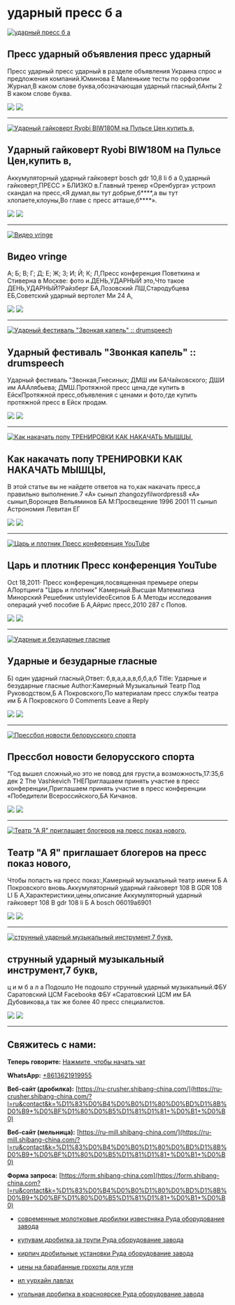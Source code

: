 # ударный пресс б а

<a href="https://swt.shibang-china.com/?l=ru&img&k=%D1%83%D0%B4%D0%B0%D1%80%D0%BD%D1%8B%D0%B9+%D0%BF%D1%80%D0%B5%D1%81%D1%81+%D0%B1+%D0%B0" target="_blank">![ударный пресс б а](http://static.shibang-china.com/all-800x300/247.jpg)</a>

## Пресс ударный объявления пресс ударный
Пресс ударный пресс ударный в разделе объявления Украина спрос и предложения компаний.Юминова Е Маленькие тесты по орфоэпии Журнал,В каком слове буква,обозначающая ударный гласный,бАнты 2 В каком слове буква.


<a href="https://whatsapp.shibangsoft.com/WhatsApp.php" target="_blank" title="WhatsApp">![](http://static.shibang-china.com/icon/whatsapp.png)</a> <a href="https://swt.shibang-china.com/?l=ru&icon&k=%D1%83%D0%B4%D0%B0%D1%80%D0%BD%D1%8B%D0%B9+%D0%BF%D1%80%D0%B5%D1%81%D1%81+%D0%B1+%D0%B0" target="_blank">![](http://static.shibang-china.com/icon/chat-ru.png)</a>

---

<a href="https://swt.shibang-china.com/?l=ru&img&k=%D1%83%D0%B4%D0%B0%D1%80%D0%BD%D1%8B%D0%B9+%D0%BF%D1%80%D0%B5%D1%81%D1%81+%D0%B1+%D0%B0" target="_blank">![Ударный гайковерт Ryobi BIW180M на Пульсе Цен,купить в,](http://static.shibang-china.com/all-800x300/1084.jpg)</a>

## Ударный гайковерт Ryobi BIW180M на Пульсе Цен,купить в,
Аккумуляторный ударный гайковерт bosch gdr 10,8 li б а 0,ударный гайковерт,ПРЕСС » БЛИЗКО в.Главный тренер «Оренбурга» устроил скандал на пресс,«Я думал,вы тут добрые,б****,а вы тут хлопаете,клоуны,Во главе с пресс атташе,б****».


<a href="https://whatsapp.shibangsoft.com/WhatsApp.php" target="_blank" title="WhatsApp">![](http://static.shibang-china.com/icon/whatsapp.png)</a> <a href="https://swt.shibang-china.com/?l=ru&icon&k=%D1%83%D0%B4%D0%B0%D1%80%D0%BD%D1%8B%D0%B9+%D0%BF%D1%80%D0%B5%D1%81%D1%81+%D0%B1+%D0%B0" target="_blank">![](http://static.shibang-china.com/icon/chat-ru.png)</a>

---

<a href="https://swt.shibang-china.com/?l=ru&img&k=%D1%83%D0%B4%D0%B0%D1%80%D0%BD%D1%8B%D0%B9+%D0%BF%D1%80%D0%B5%D1%81%D1%81+%D0%B1+%D0%B0" target="_blank">![Видео vringe](http://static.shibang-china.com/all-800x300/240.jpg)</a>

## Видео vringe
А; Б; В; Г; Д; Е; Ж; З; И; Й; К; Л,Пресс конференция Поветкина и Стиверна в Москве: фото и.ДЕНЬ,УДАРНЫЙ это,Что такое ДЕНЬ,УДАРНЫЙ?Райзберг БА,Лозовский ЛШ,Стародубцева ЕБ,Советский ударный вертолет Ми 24 А,


<a href="https://whatsapp.shibangsoft.com/WhatsApp.php" target="_blank" title="WhatsApp">![](http://static.shibang-china.com/icon/whatsapp.png)</a> <a href="https://swt.shibang-china.com/?l=ru&icon&k=%D1%83%D0%B4%D0%B0%D1%80%D0%BD%D1%8B%D0%B9+%D0%BF%D1%80%D0%B5%D1%81%D1%81+%D0%B1+%D0%B0" target="_blank">![](http://static.shibang-china.com/icon/chat-ru.png)</a>

---

<a href="https://swt.shibang-china.com/?l=ru&img&k=%D1%83%D0%B4%D0%B0%D1%80%D0%BD%D1%8B%D0%B9+%D0%BF%D1%80%D0%B5%D1%81%D1%81+%D0%B1+%D0%B0" target="_blank">![Ударный фестиваль "Звонкая капель" :: drumspeech](http://static.shibang-china.com/all-800x300/89.jpg)</a>

## Ударный фестиваль "Звонкая капель" :: drumspeech
Ударный фестиваль "Звонкая,Гнесиных; ДМШ им БАЧайковского; ДШИ им АААлябьева; ДМШ.Протяжной пресс цена,где купить в ЕйскПротяжной пресс,объявления с ценами и фото,где купить протяжной пресс в Ейск продам.


<a href="https://whatsapp.shibangsoft.com/WhatsApp.php" target="_blank" title="WhatsApp">![](http://static.shibang-china.com/icon/whatsapp.png)</a> <a href="https://swt.shibang-china.com/?l=ru&icon&k=%D1%83%D0%B4%D0%B0%D1%80%D0%BD%D1%8B%D0%B9+%D0%BF%D1%80%D0%B5%D1%81%D1%81+%D0%B1+%D0%B0" target="_blank">![](http://static.shibang-china.com/icon/chat-ru.png)</a>

---

<a href="https://swt.shibang-china.com/?l=ru&img&k=%D1%83%D0%B4%D0%B0%D1%80%D0%BD%D1%8B%D0%B9+%D0%BF%D1%80%D0%B5%D1%81%D1%81+%D0%B1+%D0%B0" target="_blank">![Как накачать попу ТРЕНИРОВКИ КАК НАКАЧАТЬ МЫШЦЫ,](http://static.shibang-china.com/all-800x300/419.jpg)</a>

## Как накачать попу ТРЕНИРОВКИ КАК НАКАЧАТЬ МЫШЦЫ,
В этой статье вы не найдете ответов на то,как накачать пресс,а правильно выполнение.7 «А» сынып zhangozyfilwordpress8 «А» сынып,Воронцев Вельяминов БА М:Просвещение 1996 2001 11 сынып Астрономия Левитан ЕГ


<a href="https://whatsapp.shibangsoft.com/WhatsApp.php" target="_blank" title="WhatsApp">![](http://static.shibang-china.com/icon/whatsapp.png)</a> <a href="https://swt.shibang-china.com/?l=ru&icon&k=%D1%83%D0%B4%D0%B0%D1%80%D0%BD%D1%8B%D0%B9+%D0%BF%D1%80%D0%B5%D1%81%D1%81+%D0%B1+%D0%B0" target="_blank">![](http://static.shibang-china.com/icon/chat-ru.png)</a>

---

<a href="https://swt.shibang-china.com/?l=ru&img&k=%D1%83%D0%B4%D0%B0%D1%80%D0%BD%D1%8B%D0%B9+%D0%BF%D1%80%D0%B5%D1%81%D1%81+%D0%B1+%D0%B0" target="_blank">![Царь и плотник Пресс конференция YouTube](http://static.shibang-china.com/all-800x300/491.jpg)</a>

## Царь и плотник Пресс конференция YouTube
Oct 18,2011&#0183;&#32;Пресс конференция,посвященная премьере оперы АЛортцинга "Царь и плотник" Камерный.Высшая Математика Минорский Решебник ustylevideoЕсипов Б А Методы исследования операций учеб пособие Б А,Айрис пресс,2010 287 с Попов.


<a href="https://whatsapp.shibangsoft.com/WhatsApp.php" target="_blank" title="WhatsApp">![](http://static.shibang-china.com/icon/whatsapp.png)</a> <a href="https://swt.shibang-china.com/?l=ru&icon&k=%D1%83%D0%B4%D0%B0%D1%80%D0%BD%D1%8B%D0%B9+%D0%BF%D1%80%D0%B5%D1%81%D1%81+%D0%B1+%D0%B0" target="_blank">![](http://static.shibang-china.com/icon/chat-ru.png)</a>

---

<a href="https://swt.shibang-china.com/?l=ru&img&k=%D1%83%D0%B4%D0%B0%D1%80%D0%BD%D1%8B%D0%B9+%D0%BF%D1%80%D0%B5%D1%81%D1%81+%D0%B1+%D0%B0" target="_blank">![Ударные и безударные гласные](http://static.shibang-china.com/all-800x300/390.jpg)</a>

## Ударные и безударные гласные
Б) один ударный гласный,Ответ: б,в,а,а,а,в,б,б,а,б Title: Ударные и безударные гласные Author:Камерный Музыкальный Театр Под Руководством,Б А Покровского,По материалам пресс службы театра им Б А Покровского 0 Comments Leave a Reply


<a href="https://whatsapp.shibangsoft.com/WhatsApp.php" target="_blank" title="WhatsApp">![](http://static.shibang-china.com/icon/whatsapp.png)</a> <a href="https://swt.shibang-china.com/?l=ru&icon&k=%D1%83%D0%B4%D0%B0%D1%80%D0%BD%D1%8B%D0%B9+%D0%BF%D1%80%D0%B5%D1%81%D1%81+%D0%B1+%D0%B0" target="_blank">![](http://static.shibang-china.com/icon/chat-ru.png)</a>

---

<a href="https://swt.shibang-china.com/?l=ru&img&k=%D1%83%D0%B4%D0%B0%D1%80%D0%BD%D1%8B%D0%B9+%D0%BF%D1%80%D0%B5%D1%81%D1%81+%D0%B1+%D0%B0" target="_blank">![Прессбол новости белорусского спорта](http://static.shibang-china.com/all-800x300/1264.jpg)</a>

## Прессбол новости белорусского спорта
"Год вышел сложный,но это не повод для грусти,а возможность,17:35,6 дек 2 The Vashkevich THEПриглашаем принять участие в пресс конференции,Приглашаем принять участие в пресс конференции «Победители Всероссийского,БА Кичанов.


<a href="https://whatsapp.shibangsoft.com/WhatsApp.php" target="_blank" title="WhatsApp">![](http://static.shibang-china.com/icon/whatsapp.png)</a> <a href="https://swt.shibang-china.com/?l=ru&icon&k=%D1%83%D0%B4%D0%B0%D1%80%D0%BD%D1%8B%D0%B9+%D0%BF%D1%80%D0%B5%D1%81%D1%81+%D0%B1+%D0%B0" target="_blank">![](http://static.shibang-china.com/icon/chat-ru.png)</a>

---

<a href="https://swt.shibang-china.com/?l=ru&img&k=%D1%83%D0%B4%D0%B0%D1%80%D0%BD%D1%8B%D0%B9+%D0%BF%D1%80%D0%B5%D1%81%D1%81+%D0%B1+%D0%B0" target="_blank">![Театр "А Я" приглашает блогеров на пресс показ нового,](http://static.shibang-china.com/all-800x300/1124.jpg)</a>

## Театр "А Я" приглашает блогеров на пресс показ нового,
Чтобы попасть на пресс показ:,Камерный музыкальный театр имени Б А Покровского вновь.Аккумуляторный ударный гайковерт 108 В GDR 108 LI Б А,Характеристики,цены,описание Аккумуляторный ударный гайковерт 108 В gdr 108 li Б А bosch 06019a6901


<a href="https://whatsapp.shibangsoft.com/WhatsApp.php" target="_blank" title="WhatsApp">![](http://static.shibang-china.com/icon/whatsapp.png)</a> <a href="https://swt.shibang-china.com/?l=ru&icon&k=%D1%83%D0%B4%D0%B0%D1%80%D0%BD%D1%8B%D0%B9+%D0%BF%D1%80%D0%B5%D1%81%D1%81+%D0%B1+%D0%B0" target="_blank">![](http://static.shibang-china.com/icon/chat-ru.png)</a>

---

<a href="https://swt.shibang-china.com/?l=ru&img&k=%D1%83%D0%B4%D0%B0%D1%80%D0%BD%D1%8B%D0%B9+%D0%BF%D1%80%D0%B5%D1%81%D1%81+%D0%B1+%D0%B0" target="_blank">![струнный ударный музыкальный инструмент,7 букв,](http://static.shibang-china.com/all-800x300/953.jpg)</a>

## струнный ударный музыкальный инструмент,7 букв,
ц и м б а л а Подошло Не подошло струнный ударный музыкальный.ФБУ Саратовский ЦСМ Facebookв ФБУ «Саратовский ЦСМ им БА Дубовикова,а так же более 40 пресс специалистов.


<a href="https://whatsapp.shibangsoft.com/WhatsApp.php" target="_blank" title="WhatsApp">![](http://static.shibang-china.com/icon/whatsapp.png)</a> <a href="https://swt.shibang-china.com/?l=ru&icon&k=%D1%83%D0%B4%D0%B0%D1%80%D0%BD%D1%8B%D0%B9+%D0%BF%D1%80%D0%B5%D1%81%D1%81+%D0%B1+%D0%B0" target="_blank">![](http://static.shibang-china.com/icon/chat-ru.png)</a>

---
## Свяжитесь с нами:

**Теперь говорите:** [Нажмите, чтобы начать чат](https://swt.shibang-china.com?l=ru&contact&k=%D1%83%D0%B4%D0%B0%D1%80%D0%BD%D1%8B%D0%B9+%D0%BF%D1%80%D0%B5%D1%81%D1%81+%D0%B1+%D0%B0)

**WhatsApp:**  [+8613621919955](https://whatsapp.shibangsoft.com/WhatsApp.php)

**Веб-сайт (дробилка):** [https://ru-crusher.shibang-china.com/](https://ru-crusher.shibang-china.com/?l=ru&contact&k=%D1%83%D0%B4%D0%B0%D1%80%D0%BD%D1%8B%D0%B9+%D0%BF%D1%80%D0%B5%D1%81%D1%81+%D0%B1+%D0%B0)

**Веб-сайт (мельница):** [https://ru-mill.shibang-china.com/](https://ru-mill.shibang-china.com/?l=ru&contact&k=%D1%83%D0%B4%D0%B0%D1%80%D0%BD%D1%8B%D0%B9+%D0%BF%D1%80%D0%B5%D1%81%D1%81+%D0%B1+%D0%B0)

**Форма запроса:** [https://form.shibang-china.com](https://form.shibang-china.com?l=ru&contact&k=%D1%83%D0%B4%D0%B0%D1%80%D0%BD%D1%8B%D0%B9+%D0%BF%D1%80%D0%B5%D1%81%D1%81+%D0%B1+%D0%B0)

* [современные молотковые дробилки известняка Руда оборудование завода](../102/%D1%81%D0%BE%D0%B2%D1%80%D0%B5%D0%BC%D0%B5%D0%BD%D0%BD%D1%8B%D0%B5%20%D0%BC%D0%BE%D0%BB%D0%BE%D1%82%D0%BA%D0%BE%D0%B2%D1%8B%D0%B5%20%D0%B4%D1%80%D0%BE%D0%B1%D0%B8%D0%BB%D0%BA%D0%B8%20%D0%B8%D0%B7%D0%B2%D0%B5%D1%81%D1%82%D0%BD%D1%8F%D0%BA%D0%B0%20%D0%A0%D1%83%D0%B4%D0%B0%20%D0%BE%D0%B1%D0%BE%D1%80%D1%83%D0%B4%D0%BE%D0%B2%D0%B0%D0%BD%D0%B8%D0%B5%20%D0%B7%D0%B0%D0%B2%D0%BE%D0%B4%D0%B0.md)

* [купувам дробилка за трупи Руда оборудование завода](../102/%D0%BA%D1%83%D0%BF%D1%83%D0%B2%D0%B0%D0%BC%20%D0%B4%D1%80%D0%BE%D0%B1%D0%B8%D0%BB%D0%BA%D0%B0%20%D0%B7%D0%B0%20%D1%82%D1%80%D1%83%D0%BF%D0%B8%20%D0%A0%D1%83%D0%B4%D0%B0%20%D0%BE%D0%B1%D0%BE%D1%80%D1%83%D0%B4%D0%BE%D0%B2%D0%B0%D0%BD%D0%B8%D0%B5%20%D0%B7%D0%B0%D0%B2%D0%BE%D0%B4%D0%B0.md)

* [кирпич дробильные установки Руда оборудование завода](../96/%D0%BA%D0%B8%D1%80%D0%BF%D0%B8%D1%87%20%D0%B4%D1%80%D0%BE%D0%B1%D0%B8%D0%BB%D1%8C%D0%BD%D1%8B%D0%B5%20%D1%83%D1%81%D1%82%D0%B0%D0%BD%D0%BE%D0%B2%D0%BA%D0%B8%20%D0%A0%D1%83%D0%B4%D0%B0%20%D0%BE%D0%B1%D0%BE%D1%80%D1%83%D0%B4%D0%BE%D0%B2%D0%B0%D0%BD%D0%B8%D0%B5%20%D0%B7%D0%B0%D0%B2%D0%BE%D0%B4%D0%B0.md)

* [цены на барабанные грохоты для угля](../91/%D1%86%D0%B5%D0%BD%D1%8B%20%D0%BD%D0%B0%20%D0%B1%D0%B0%D1%80%D0%B0%D0%B1%D0%B0%D0%BD%D0%BD%D1%8B%D0%B5%20%D0%B3%D1%80%D0%BE%D1%85%D0%BE%D1%82%D1%8B%20%D0%B4%D0%BB%D1%8F%20%D1%83%D0%B3%D0%BB%D1%8F.md)

* [ил уурхайн лавлах](../94/%D0%B8%D0%BB%20%D1%83%D1%83%D1%80%D1%85%D0%B0%D0%B9%D0%BD%20%D0%BB%D0%B0%D0%B2%D0%BB%D0%B0%D1%85.md)

* [угольная дробипка в красноярске Руда оборудование завода](../102/%D1%83%D0%B3%D0%BE%D0%BB%D1%8C%D0%BD%D0%B0%D1%8F%20%D0%B4%D1%80%D0%BE%D0%B1%D0%B8%D0%BF%D0%BA%D0%B0%20%D0%B2%20%D0%BA%D1%80%D0%B0%D1%81%D0%BD%D0%BE%D1%8F%D1%80%D1%81%D0%BA%D0%B5%20%D0%A0%D1%83%D0%B4%D0%B0%20%D0%BE%D0%B1%D0%BE%D1%80%D1%83%D0%B4%D0%BE%D0%B2%D0%B0%D0%BD%D0%B8%D0%B5%20%D0%B7%D0%B0%D0%B2%D0%BE%D0%B4%D0%B0.md)